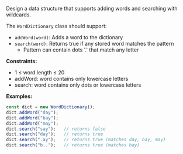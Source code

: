 Design a data structure that supports adding words and searching with wildcards.

The `WordDictionary` class should support:
- `addWord(word)`: Adds a word to the dictionary
- `search(word)`: Returns true if any stored word matches the pattern
  - Pattern can contain dots '.' that match any letter

**Constraints:**
- 1 ≤ word.length ≤ 20
- addWord: word contains only lowercase letters
- search: word contains only dots or lowercase letters

**Examples:**
```typescript
const dict = new WordDictionary();
dict.addWord("day");
dict.addWord("bay");
dict.addWord("may");
dict.search("say");   // returns false
dict.search("day");   // returns true
dict.search(".ay");   // returns true (matches day, bay, may)
dict.search("b..");   // returns true (matches bay)
```
